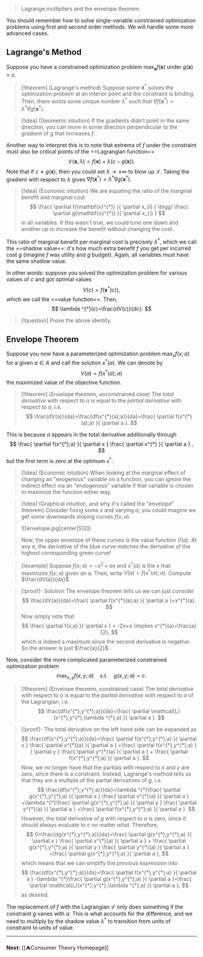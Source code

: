 > Lagrange multipliers and the envelope theorem.

You should remember how to solve single-variable constrained optimization problems using first and second order methods. We will handle some more advanced cases.

## Lagrange's Method

Suppose you have a constrained optimization problem $\max_{\mathbf{x}}f(\mathbf{x})$ under $g(\mathbf{x})=c$.

> [!theorem] (Lagrange's method)
> Suppose some $\mathbf{x}^{*}$ solves the optimization problem at an interior point and the constraint is binding. Then, there exists some unique number $\lambda^{*}$ such that $\nabla f(\mathbf{x}^{*})=\lambda ^{*}\nabla g(\mathbf{x}^{*})$. 

> [!idea] (Geometric intuition)
> If the gradients didn't point in the same direction, you can move in some direction perpendicular to the gradient of $g$ that increases $f$.

Another way to interpret this is to note that extrema of $f$ under the constraint must also be critical points of the ==Lagrangian function==
$$
\mathcal{L}(\mathbf{x},\lambda)=f(\mathbf{x})+\lambda(c-g(\mathbf{x})).
$$
Note that if $c\neq g(\mathbf{x})$, then you could set $\lambda\to \pm \infty$ to blow up $\mathcal{L}$. Taking the gradient with respect to $\lambda$ gives $\nabla f(\mathbf{x}^{*})=\lambda^{*}\nabla g(\mathbf{x}^{*})$.

> [!idea] (Economic intuition)
> We are equating the ratio of the marginal benefit and marginal cost
> $$
> \frac{ \partial f(\mathbf{x}^{*}) }{ \partial x_{i} } \bigg/ \frac{ \partial g(\mathbf{x}^{*}) }{ \partial x_{i} }
> $$
> in all variables. If this wasn't true, we could tune one down and another up to increase the benefit without changing the cost.

This ratio of marginal benefit per marginal cost is precisely $\lambda ^{*}$, which we call the ==shadow value==: it's how much extra benefit $f$ you get per incurred cost $g$ (imagine $f$ was utility and $g$ budget). Again, all variables must have the same shadow value.

In other words: suppose you solved the optimization problem for various values of $c$ and got optimal values
$$
V(c)=f(\mathbf{x}^{*}(c)),
$$
which we call the ==value function==. Then, 
$$
\lambda ^{*}(c)=\frac{dV(c)}{dc}.
$$
> [!question]
> Prove the above identity.

## Envelope Theorem

Suppose you now have a parameterized optimization problem $\max_{x}f(x;a)$ for a given $a \in A$ and call the solution $x^{*}(a)$. We can denote by
$$
V(a)=f(x^{*}(a);a)
$$
the maximized value of the objective function.

> [!theorem] (Envelope theorem, unconstrained case)
> The *total derivative* with respect to $a$ is equal to the *partial derivative* with respect to $a$, i.e.
> $$
> \frac{dV(a)}{da}=\frac{df(x^{*}(a);a)}{da}=\frac{ \partial f(x^{*}(a);a) }{ \partial a }.
> $$

This is because $a$ appears in the total derivative additionally through
$$
\frac{ \partial f(x^{*};a) }{ \partial x } \frac{ \partial x^{*} }{ \partial a } ,
$$
but the first term is zero at the optimum $x^{*}$.

> [!idea] (Economic intuition)
> When looking at the marginal effect of changing an "exogenous" variable on a function, you can *ignore* the indirect effect via an "endogenous" variable if that variable is chosen to maximize the function either way.

> [!idea] (Graphical intuition, and why it's called the "envelope" theorem)
> Consider fixing some $x$ and varying $a$; you could imagine we get some downwards sloping curves $f(x;a)$.
> 
> ![[envelope.jpg|center|512]]
> 
> Now, the upper envelope of these curves is the value function $V(a)$. At any $a$, the derivative of the blue curve matches the derivative of the highest corresponding green curve!

> [!example]
> Suppose $f(x;a)=-x^{2}+ax$ and $x^{*}(a)$ is the $x$ that maximizes $f(x;a)$ given an $a$. Then, write $V(a)=f(x^{*}(a);a)$. Compute $\frac{dV(a)}{da}$.

> [!proof]- Solution
> The envelope theorem tells us we can just consider
> $$
> \frac{dV(a)}{da}=\frac{ \partial f(x^{*}(a);a) }{ \partial a }=x^{*}(a). 
> $$
> Now simply note that
> $$
> \frac{ \partial f(x;a) }{ \partial x } = -2x+a \implies x^{*}(a)=\frac{a}{2},
> $$
> which is indeed a maximum since the second derivative is negative. So the answer is just $\frac{a}{2}$.

Now, consider the more complicated parameterized constrained optimization problem
$$
\max_{x,y}f(x,y;a) \quad \text{s.t.} \quad g(x,y;a)=c.
$$

> [!theorem] (Envelope theorem, constrained case)
> The *total derivative* with respect to $a$ is equal to the *partial derivative* with respect to $a$ of the Lagrangian, i.e.
> $$
> \frac{df(x^{*},y^{*};a)}{da}=\frac{ \partial \mathcal{L}(x^{*},y^{*},\lambda ^{*};a) }{ \partial a }.
> $$

> [!proof]-
> The total derivative on the left hand side can be expanded as
> $$
> \frac{df(x^{*},y^{*};a)}{da}=\frac{ \partial f(x^{*},y^{*};a) }{ \partial x } \frac{ \partial x^{*}(a) }{ \partial a } +\frac{ \partial f(x^{*},y^{*};a) }{ \partial y } \frac{ \partial y^{*}(a) }{ \partial a } + \frac{ \partial f(x^{*},y^{*};a) }{ \partial a }.
> $$
> Now, we no longer have that the partials with respect to $x$ and $y$ are zero, since there is a constraint. Instead, Lagrange's method tells us that they are a multiple of the partial derivatives of $g$, i.e.
> $$
> \frac{df(x^{*},y^{*};a)}{da}=\lambda ^{*}\frac{ \partial g(x^{*},y^{*};a) }{ \partial x } \frac{ \partial x^{*}(a) }{ \partial a } +\lambda ^{*}\frac{ \partial g(x^{*},y^{*};a) }{ \partial y } \frac{ \partial y^{*}(a) }{ \partial a } +\frac{ \partial f(x^{*},y^{*};a) }{ \partial a }.
> $$
> However, the total derivative of $g$ with respect to $a$ is zero, since it should always evaluate to $c$ no matter what. Therefore,
> $$
> 0=\frac{dg(x^{*},y^{*};a)}{da}=\frac{ \partial g(x^{*},y^{*};a) }{ \partial x } \frac{ \partial x^{*}(a) }{ \partial a } + \frac{ \partial g(x^{*},y^{*};a) }{ \partial y } \frac{ \partial y^{*}(a) }{ \partial a } +\frac{ \partial g(x^{*},y^{*};a) }{ \partial a },
> $$
> which means that we can simplify the previous expression into
> $$
> \frac{df(x^{*},y^{*};a)}{da}=\frac{ \partial f(x^{*},y^{*};a) }{ \partial a } -\lambda ^{*}\frac{ \partial g(x^{*},y^{*};a) }{ \partial a }=\frac{ \partial \mathcal{L}(x^{*},y^{*},\lambda ^{*};a) }{ \partial a }, 
> $$
> as desired.

The replacement of $f$ with the Lagrangian $\mathcal{L}$ only does something if the constraint $g$ varies with $a$. This is what accounts for the difference, and we need to multiply by the shadow value $\lambda ^{*}$ to transition from units of constraint to units of value.

---

**Next:** [[⛺Consumer Theory Homepage]]